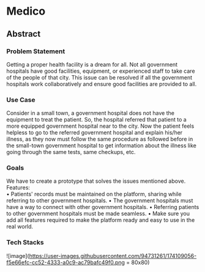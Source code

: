 # Medico

## Abstract

### Problem Statement
Getting a proper health facility is a dream for all. Not all government hospitals have good facilities, equipment, or experienced staff to take care of the people of that city. This issue can be resolved if all the government hospitals work collaboratively and ensure good facilities are provided to all.

### Use Case
Consider in a small town, a government hospital does not have the equipment to treat the patient. So, the hospital referred that patient to a more equipped government hospital near to the city. Now the patient feels helpless to go to the referred government hospital and explain his/her illness, as they now must follow the same procedure as followed before in the small-town government hospital to get information about the illness like going through the same tests, same checkups, etc.

### Goals
We have to create a prototype that solves the issues mentioned above. 
Features:  
  • Patients' records must be maintained on the platform, sharing while referring to other government hospitals. 
  • The government hospitals must have a way to connect with other government hospitals. 
  • Referring patients to other government hospitals must be made seamless. • Make sure you add all features required to make the platform ready and easy to use in the real world.
  
 ### Tech Stacks
 ![image](https://user-images.githubusercontent.com/94731261/174109056-f5e66efc-cc52-4333-a0c9-ac79bafc49f0.png = 80x80)
